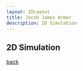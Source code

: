```yaml
---
layout: 2DLayout
title: Jacob James Armer
description: 2D Simulation
---
```


## 2D Simulation



[back](./)
